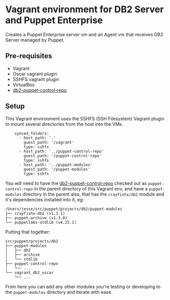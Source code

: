 # Vagrant environment for DB2 Server and Puppet Enterprise

Creates a Puppet Enterprise server vm and an Agent vm that receives DB2 Server managed by Puppet.

## Pre-requisites

- Vagrant
- Oscar vagrant plugin
- SSHFS vagrant plugin
- VirtualBox
- [db2-puppet-control-repo](https://github.com/jessereynolds/db2-puppet-control-repo)

## Setup

This Vagrant environment uses the SSHFS (SSH Filesystem) Vagrant plugin to mount several directories from the host into the VMs.

```
    synced_folders:
      - host_path: '.'
        guest_path: '/vagrant'
        type: sshfs
      - host_path: '../puppet-control-repo'
        guest_path: '/puppet-control-repo'
        type: sshfs
      - host_path: '../puppet-modules'
        guest_path: '/puppet-modules'
        type: sshfs
```

You will need to have the [db2-puppet-control-repo](https://github.com/jessereynolds/db2-puppet-control-repo) checked out as `puppet-control-repo` in the parent directory of this Vagrant env, and have a `puppet-modules` directory in the parent also, that has the `crayfishx/db2` module and it's dependencies installed into it, eg:

```
/Users/jesse/src/puppet/projects/db2/puppet-modules
├── crayfishx-db2 (v1.3.1)
├── puppet-archive (v1.3.0)
└── puppetlabs-stdlib (v4.25.1)
```

Putting that together:

```
src/puppet/projects/db2
├── puppet-modules
│   ├── db2
│   ├── archive
│   └── stdlib
├── puppet-control-repo
│   └── ...
└── vagrant_db2_oscar
    └── ...
```

From here you can add any other modules you're testing or developing to the `puppet-modules` directory and iterate with ease.

